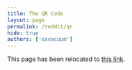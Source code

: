 ```yaml
---
title: The QR Code
layout: page
permalink: /reddit/qr
hide: true
authors: ['exvacuum']
---
```

<html>
<head>
    <script type="text/javascript">
        window.location.replace(".#qr");
    </script>
</head>
<body>
<p>This page has been relocated to <a href=".#qr">this link</a>.</p>
</body>
</html>